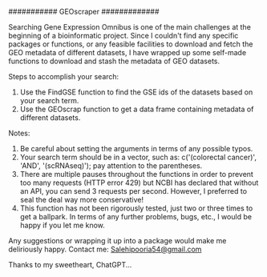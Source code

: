 ########### GEOscraper #############

Searching Gene Expression Omnibus is one of the main challenges at the beginning of a bioinformatic project. Since I couldn't find any specific packages or functions, or any feasible facilities to download and fetch the GEO metadata of different datasets, I have wrapped up some self-made functions to download and stash the metadata of GEO datasets.

Steps to accomplish your search:

1. Use the FindGSE function to find the GSE ids of the datasets based on your search term.
2. Use the GEOscrap function to get a data frame containing metadata of different datasets.


Notes:

1. Be careful about setting the arguments in terms of any possible typos.
2. Your search term should be in a vector, such as: c('(colorectal cancer)', 'AND', '(scRNAseq)'); pay attention to the parentheses.
3. There are multiple pauses throughout the functions in order to prevent too many requests (HTTP error 429) but NCBI has declared that without an API, you can send 3 requests per second. However, I preferred to seal the deal way more conservative!
4. This function has not been rigorously tested, just two or three times to get a ballpark. In terms of any further problems, bugs, etc., I would be happy if you let me know.

Any suggestions or wrapping it up into a package would make me deliriously happy.
Contact me: Salehipooria54@gmail.com

Thanks to my sweetheart, ChatGPT...
